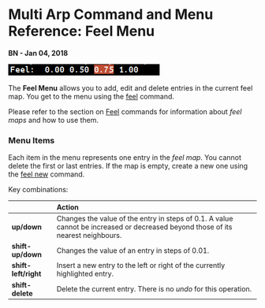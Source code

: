 # Multi Arp Command and Menu Reference: Feel Menu

**BN - Jan 04, 2018**

![](Screenshot_Feel_Menu.png)

The **Feel Menu** allows you to add, edit and delete entries in the current feel map. You get to the menu using the [feel](command_ref_feel.md#feel) command.

Please refer to the section on [Feel](command_ref_feel.md) commands for information about *feel maps* and how to use them.

### Menu Items

Each item in the menu represents one entry in the *feel map*. You cannot delete the first or last entries. If the map is empty, create a new one using the [feel new](command_ref_feel.md#feel-new) command.

Key combinations:

|     | Action     |
| :--- | :--- |
| **up/down** | Changes the value of the entry in steps of 0.1. A value cannot be increased or decreased beyond those of its nearest neighbours.|
| **shift-up/down** | Changes the value of an entry in steps of 0.01.|
| **shift-left/right** | Insert a new entry to the left or right of the currently highlighted entry.|
| **shift-delete** | Delete the current entry. There is no *undo* for this operation.|
